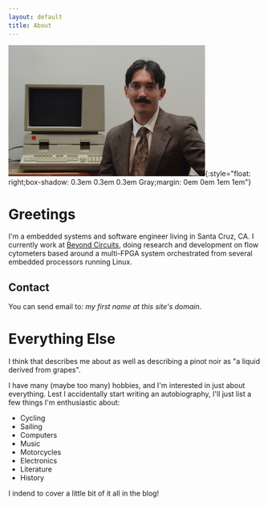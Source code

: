 ```yaml
---
layout: default
title: About
---
```


![The author](/assets/images/headshot.jpg){:style="float: right;box-shadow: 0.3em 0.3em 0.3em Gray;margin: 0em 0em 1em 1em"}

# Greetings #

I'm a embedded systems and software engineer living in Santa Cruz, CA. I currently work at [Beyond Circuits](https://www.beyond-circuits.com/wordpress/), doing research and development on flow cytometers based around a multi-FPGA system orchestrated from several embedded processors running Linux.

## Contact ##

You can send email to: *my first name at this site's domain*.

# Everything Else #

I think that describes me about as well as describing a pinot noir as "a liquid derived from grapes".

I have many (maybe too many) hobbies, and I'm interested in just about everything. Lest I accidentally start writing an autobiography, I'll just list a few things I'm enthusiastic about:
- Cycling
- Sailing
- Computers
- Music
- Motorcycles
- Electronics
- Literature
- History

I indend to cover a little bit of it all in the blog!
